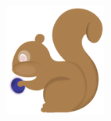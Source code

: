<!--<h1>👋</h1>!-->
<img src="Image/Squrriel.png" width="200" height="220" align="center">
<!--<h4>My name is Watcharapol Treesatthayasakul<br> Study at Computer Science KMUTT</h4>!-->
<!--
<p>Social
  <li>
    <a href="https://www.facebook.com/watcharapol.treesatthayasakul.96"> Facebook </a>
  </li>
  <li>
    <a href="https://www.instagram.com/o.wt28_/"> Intragram </a>
  </li>
</p>
!-->
